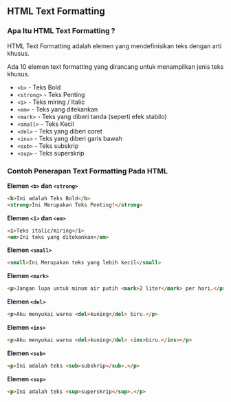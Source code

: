 ## HTML Text Formatting

### Apa Itu HTML Text Formatting ?

HTML Text Formatting adalah elemen yang mendefinisikan teks dengan arti khusus.

Ada 10 elemen text formatting yang dirancang untuk menampilkan jenis teks khusus.

- `<b>` - Teks Bold
- `<strong>` - Teks Penting
- `<i>` - Teks miring / Italic
- `<em>` - Teks yang ditekankan
- `<mark>` - Teks yang diberi tanda (seperti efek stabilo)
- `<small>` - Teks Kecil
- `<del>` - Teks yang diberi coret
- `<ins>` - Teks yang diberi garis bawah
- `<sub>` - Teks subskrip
- `<sup>` - Teks superskrip

### Contoh Penerapan Text Formatting Pada HTML

**Elemen `<b>` dan `<strong>`**

```HTML
<b>Ini adalah Teks Bold</b>
<strong>Ini Merupakan Teks Penting!</strong>
```

**Elemen `<i>` dan `<em>`**

```HTML
<i>Teks italic/miring</i>
<em>Ini teks yang ditekankan</em>
```

**Elemen `<small>`**

```HTML
<small>Ini Merupakan teks yang lebih kecil</small>
```

**Elemen `<mark>`**

```HTML
<p>Jangan lupa untuk minum air putih <mark>2 liter</mark> per hari.</p>
```

**Elemen `<del>`**

```HTML
<p>Aku menyukai warna <del>kuning</del> biru.</p>
```

**Elemen `<ins>`**

```HTML
<p>Aku menyukai warna <del>kuning</del> <ins>biru.</ins></p>
```

**Elemen `<sub>`**

```HTML
<p>Ini adalah teks <sub>subskrip</sub>.</p>
```

**Elemen `<sup>`**

```HTML
<p>Ini adalah teks <sup>superskrip</sup>.</p>
```
